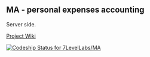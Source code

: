 ## MA - personal expenses accounting
Server side.

[Project Wiki](https://github.com/7LevelLabs/MA/wiki)

[ ![Codeship Status for 7LevelLabs/MA](https://codeship.com/projects/007e67a0-71d8-0132-8389-061dcd74323d/status?branch=master)](https://codeship.com/projects/54705)